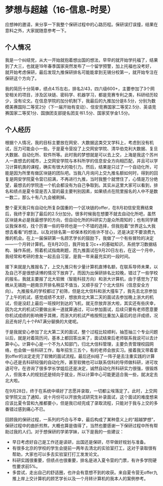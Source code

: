 # 梦想与超越（16-信息-时旻）
应想神的邀请，来分享一下我整个保研过程中的心路历程。保研误打误撞，结果在意料之外，大家就随意参考一下。

## 个人情况
我是一个纠结党，从大一开始就抱着想出国的想法，早早的就开始学托福了，结果到了大三，也就是19年春季国家突然发布了一个留学预警，加上托福也没考好，就开始考虑保研，最后发现九推保研排名可能能拿到无锡分校第一，就开始专注在保研这个方向了。

我的简历十分简单，绩点4.15左右，排名2/43，四六级600+，主要参加了3个网安相关的项目，涉及区块链、密码学、机器学习，都是竞赛专利之类，科研经历较少，没有论文。在信息学院的加分机制下，我最后的九推加分是8.5分，分别为数模美赛国际二等奖2分（下一届开始有变动）、信安竞赛国家二等奖2.5分、英语竞赛国家二等奖1分、国旗团支部提名团支书1.5分、国家奖学金1.5分。

## 个人经历
根据个人情况，我的目标主要放在网安、大数据这类交叉学科上，考虑到没有机试，压力可能会小一些。于是夏令营投了上交网安学院、清华伯克利大数据、复旦大数据、自动化所、软件所等。此时我的梦想就是可以去上交，上海是我这个苏州人一直想去的城市，上交网安学院与本科所学的信息安全方向相匹配，并且可以学习计算机类的课程，确实有很大的吸引力。然后，结果是只过了一个自动化所，可能是因为所里有做区块链的团队吧。当我八月询问上交九推名额如何时，得到的回复是网安学院夏令营已招满，不再进行九推，当时我整个就愣住了，心情是万分绝望，最想去的学院连一个机会都没有为自己争取到。其实从这里大家可以看到，排名和绩点是夏令营是否入营的最主要判别因素，如果绩点在院里报名的人中不是数一数二，那么十有八九会被刷掉。

整个夏天我只有自动化所复杂国重的一个区块链的offer，在8月初信安竞赛结束后，我终于拿到了最后的2.5分加分。很多时候我在想要不就去自动化所吧，虽然区块链未必是我最想学的方向，但自动化所的科研实力是众所周知的；也有同学建议我保本校，找个厉害一些的导师也是一个不错的选择，但我抱着“世界这么大我想去看看”的想法，以及对排名第一却保本校的些许不甘心，还是决定不要浪费九推的机会。在上一届保研第一名顾艺学长的鼓励下，我做了一个有些冒险的决定——一个月转计算机。在8月20日，我开始复习c++的基础知识，系统学习数据结构、操作系统，照着机试指南刷题，而九推面试在9月20日左右，在这一个月中，我经常和考研的舍友一起去自习室，是我一年来最充实的一段时间。

接下来就是九推报名了，上交九推只有少量计算机直博名额，在联系导师未果，以及自己不是很想读博的情况下放弃了。而因为出保研排名比较晚，错过了一些学校的报名，我就主要报了北大软微（智能科技方向）和浙大计算机，由于感觉为了软微从无锡跑一趟南京开排名稍显不值当，又顺手投了个北大信科（信息安全方向）。
九推报名的学校都过了初筛，但是北大信科和浙大撞车了，我先去北京参加了上午的机试，感觉成绩不太好，想放弃北大第二天的面试去参加晚上浙大的机试，但是没赶上最后一班按时到达的飞机，就无奈放弃浙大啦，其实还有些庆幸，因为北大的机试只要做出来一道就算通过，可以参加面试，后续只要有老师愿意要你机试成绩的影响微乎其微，而浙大的机试严格按照比重加入最后的总评成绩，况且还有好几十个PAT满分替换的大佬呢。

于是我就安心参加了北大第二天的面试，整个过程比较顺利，抽签抽三个专业问题以后，就是对着简历问，基本上都回答出来了，面试结束后老师联系我说可以去计算中心。计算中心是一个不为人知部门，归北大信科管理，主要负责管理校园网络，也会做一些科研工作，每年招生三五个，有的老师会放实习。接着我又带着拿到offer的淡定走完了软微的面试流程。最后还纠结了一阵子是去注重实践的计算中心还是去科研较强的自动化所，甚至软微也可以联系信科的导师做科研，进可攻退可守。在咨询了很多学长学姐后还是决定，诚然自动化所科研实力很强，很锻炼人，但我本人的规划还是倾向于就业，所以计算中心可能更适合我一些，就决定去北大啦。

在9月28日，终于在系统中填好了志愿并录取，一切都尘埃落定了。此时，上交网安学院又出了通知，说十月份可以开放免试研究生补录面试，这个面试的难度想来应该比夏令营和九推都要小，但是我已经完成了录取流程，只能对于我与上交的多番错过感到痛心不已。

回顾我的保研过程，一系列的巧合与不幸，最后构成了某种意义上的“超越梦想”，保研过程中的曲折煎熬，大概也算是值得了，当然也要感谢一下保研过程中所有帮助过我的人们。对于想保研的学弟学妹，以下是我的一些建议：
- 早日考虑好自己是工作还是读研，出国还是保研，尽早做好规划与准备。
- 有很多北京的学校的学生会提前一两年去清北的实验室打工，这对于录取很有帮助，大家也可以多去实验室打打工发发论文。
- 科研实践很重要，但绩点也很重要，排名是进入夏令营的门票，有许多学院硬性要求前5%。
- 多尝试，走出自己的舒适圈，也许会有意想不到的收获。来自夏令营无offer九推上岸上交计算机的顾艺学长以及一个月转计算机的我本人的案例参考。


